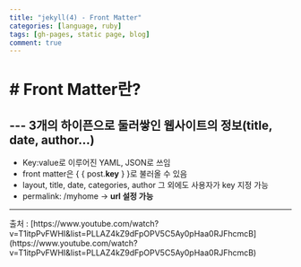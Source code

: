 ```yaml
---
title: "jekyll(4) - Front Matter"
categories: [language, ruby]
tags: [gh-pages, static page, blog]
comment: true
---
```


# # Front Matter란?

## --- 3개의 하이픈으로 둘러쌓인 웹사이트의 정보(title, date, author...)

- Key:value로 이루어진 YAML, JSON로 쓰임
- front matter은 { { post.<b>key</b> } }로 불러올 수 있음
- layout, title, date, categories, author 그 외에도 사용자가 key 지정 가능
- permalink: /myhome -> <b>url 설정 가능</b>

<hr>
 출처 : [https://www.youtube.com/watch?v=T1itpPvFWHI&list=PLLAZ4kZ9dFpOPV5C5Ay0pHaa0RJFhcmcB](https://www.youtube.com/watch?v=T1itpPvFWHI&list=PLLAZ4kZ9dFpOPV5C5Ay0pHaa0RJFhcmcB)
